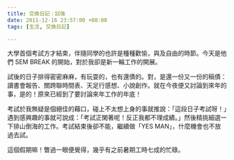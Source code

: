 ```yaml
---
title: 交換日記：試後
date: 2011-12-16 23:57:00 +08:00
tags: [生活, 交換日記]

---
```


大學首個考試方才結束，伴隨同學的也許是種種歡愉，與及自由的時節。今天是他們 SEM BREAK 的開始，對於我卻是新一輪工作的開展。  
  
試後的日子排得密密麻麻，有玩耍的，也有還債的。對，是還一份又一份的稿債：讀書會報告、關跨聯時間表、天足行感想、小說創作。就在今夜便又討論到來年的事，是的！原來已經到了要討論來年工作的年底！  
  
考試於我無疑是個絕佳的藉口，碰上不太想上身的事就推說：「這段日子考試呀！」遇到感興趣的事就可說成：「考試正閑著呢！反正我都不理成績。」然後精挑細選一下排山倒海的工作。考試結束後卻不能，繼續做「YES MAN」，什麼機會也不放過去試。  
  
這個假期嘛！瞥過一眼便覺得，幾乎有之前暑期工時七成的忙碌。

